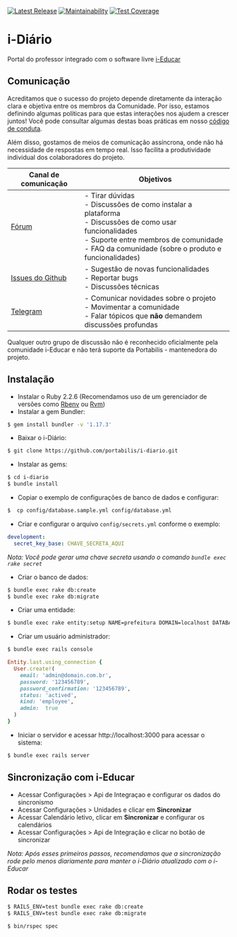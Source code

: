 [![Latest Release](https://img.shields.io/github/release/portabilis/i-diario.svg?label=latest%20release)](https://github.com/portabilis/i-diario/releases)
[![Maintainability](https://api.codeclimate.com/v1/badges/92cee0c65548b4b4653b/maintainability)](https://codeclimate.com/github/portabilis/i-diario/maintainability)
[![Test Coverage](https://api.codeclimate.com/v1/badges/92cee0c65548b4b4653b/test_coverage)](https://codeclimate.com/github/portabilis/i-diario/test_coverage)

# i-Diário

Portal do professor integrado com o software livre [i-Educar](https://github.com/portabilis/i-educar)

## Comunicação

Acreditamos que o sucesso do projeto depende diretamente da interação clara e
objetiva entre os membros da Comunidade. Por isso, estamos definindo algumas
políticas para que estas interações nos ajudem a crescer juntos! Você pode
consultar algumas destas boas práticas em nosso [código de
conduta](https://github.com/portabilis/i-diario/blob/master/CODE_OF_CONDUCT.md).

Além disso, gostamos de meios de comunicação assíncrona, onde não há necessidade de
respostas em tempo real. Isso facilita a produtividade individual dos
colaboradores do projeto.

| Canal de comunicação | Objetivos |
|----------------------|-----------|
| [Fórum](https://forum.ieducar.org) | - Tirar dúvidas <br>- Discussões de como instalar a plataforma<br> - Discussões de como usar funcionalidades<br> - Suporte entre membros de comunidade<br> - FAQ da comunidade (sobre o produto e funcionalidades) |
| [Issues do Github](https://github.com/portabilis/i-diario/issues/new/choose) | - Sugestão de novas funcionalidades<br> - Reportar bugs<br> - Discussões técnicas |
| [Telegram](https://t.me/ieducar ) | - Comunicar novidades sobre o projeto<br> - Movimentar a comunidade<br>  - Falar tópicos que **não** demandem discussões profundas |

Qualquer outro grupo de discussão não é reconhecido oficialmente pela
comunidade i-Educar e não terá suporte da Portabilis - mantenedora do projeto.

## Instalação

- Instalar o Ruby 2.2.6 (Recomendamos uso de um gerenciador de versões como [Rbenv](https://github.com/rbenv/rbenv) ou [Rvm](https://rvm.io/))
- Instalar a gem Bundler:

```bash
$ gem install bundler -v '1.17.3'
```

- Baixar o i-Diário:

```bash
$ git clone https://github.com/portabilis/i-diario.git
```

- Instalar as gems:

```bash
$ cd i-diario
$ bundle install
```

- Copiar o exemplo de configurações de banco de dados e configurar:

```bash
$  cp config/database.sample.yml config/database.yml
```

- Criar e configurar o arquivo `config/secrets.yml` conforme o exemplo:

```yaml
development:
  secret_key_base: CHAVE_SECRETA_AQUI
```

_Nota: Você pode gerar uma chave secreta usando o comando `bundle exec rake secret`_


- Criar o banco de dados:

```bash
$ bundle exec rake db:create
$ bundle exec rake db:migrate
```

- Criar uma entidade:

```bash
$ bundle exec rake entity:setup NAME=prefeitura DOMAIN=localhost DATABASE=prefeitura_diario
```

- Criar um usuário administrador:

```bash
$ bundle exec rails console
```
```ruby
Entity.last.using_connection {
  User.create!(
    email: 'admin@domain.com.br',
    password: '123456789',
    password_confirmation: '123456789',
    status: 'actived',
    kind: 'employee',
    admin:  true
  )
}
```

- Iniciar o servidor e acessar http://localhost:3000 para acessar o sistema:

```bash
$ bundle exec rails server
```

## Sincronização com i-Educar

- Acessar Configurações > Api de Integraçao e configurar os dados do sincronismo
- Acessar Configurações > Unidades e clicar em **Sincronizar**
- Acessar Calendário letivo, clicar em **Sincronizar** e configurar os calendários
- Acessar Configurações > Api de Integração e clicar no botão de sincronizar

_Nota: Após esses primeiros passos, recomendamos que a sincronização rode pelo menos diariamente para manter o i-Diário atualizado com o i-Educar_

## Rodar os testes

```bash
$ RAILS_ENV=test bundle exec rake db:create
$ RAILS_ENV=test bundle exec rake db:migrate
```

```bash
$ bin/rspec spec
```
